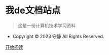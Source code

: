 <!-- _coverpage.md -->

# 我de文档站点
> 这是一份计算机技术学习资料

- Copyright © 2023 守静 All Rights Reserved.

<!-- [守静](https://keepit.top) -->
[开始阅读](README.md)